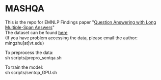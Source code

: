# MASHQA
This is the repo for EMNLP Findings paper "[Question Answering with Long Multiple-Span Answers](https://people.cs.vt.edu/mingzhu/papers/conf/emnlp2020.pdf)"<br />
The dataset can be found [here](https://drive.google.com/file/d/1YJ5Pw7CoBcwKv2YYCguqLF2HQDcPMd8G/view?usp=sharing)<br />
(If you have problem accessing the data, please email the author: mingzhu[at]vt.edu) <br />

To preprocess the data:<br />
sh scripts/prepro_sentqa.sh<br />

To train the model:<br />
sh scripts/sentqa_GPU.sh<br />
